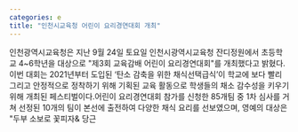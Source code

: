 ```yaml
---
categories: e
title: "인천시교육청 어린이 요리경연대회 개최"
---
```

인천광역시교육청은 지난 9월 24일 토요일 인천시광역시교육청 잔디정원에서 초등학교 4~6학년을 대상으로 "제3회 교육감배 어린이 요리경연대회"를 개최했다고 밝혔다.이번 대회는 2021년부터 도입된 ‘탄소 감축을 위한 채식선택급식’이 학교에 보다 빨리 그리고 안정적으로 정착하기 위해 기획된 교육 활동으로 학생들의 채소 감수성을 키우기 위해 개최된 페스티벌이다.어린이 요리경연대회 참가를 신청한 85개팀 중 1차 심사를 거쳐 선정된 10개의 팀이 본선에 출전하여 다양한 채식 요리를 선보였으며, 영예의 대상은 "두부 소보로 꽃피자& 당근